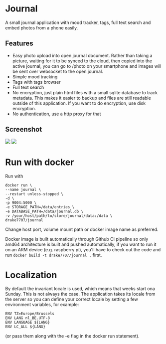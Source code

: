 # Journal
A small journal application with mood tracker, tags, full text search and embed photos from a phone easily.

## Features

- Easy photo upload into open journal document. Rather than taking a picture, waiting for it to be synced to the cloud, then copied into the active journal, you can go to /photo on your smartphone and images will be sent over websocket to the open journal.
- Simple mood tracking
- Tags with tags browser
- Full text search
- No encryption, just plain html files with a small sqlite database to track metadata. This makes it easier to backup and files are still readable outside of this application. If you want to do encryption, use disk encryption.
- No authentication, use a http proxy for that

## Screenshot
![](https://i.imgur.com/AXqdzWK.png)
![](https://i.imgur.com/orZx8My.png)


# Run with docker

Run with
```
docker run \
--name journal \
--restart unless-stopped \
-d \
-p 9004:5000 \
-e STORAGE_PATH=/data/entries \
-e DATABASE_PATH=/data/journal.db \
-v /your/host/path/to/store/journal/data:/data \
drake7707/journal
```
Change host port, volume mount path or docker image name as preferred.

Docker image is built automatically through Github CI pipeline so only amd64 architecture is built and pushed automatically, if you want to run it on an ARM device (e.g. raspberry pi), you'll have to check out the code and run `docker build -t drake7707/journal .` first.

# Localization

By default the invariant locale is used, which means that weeks start ona Sunday. This is not always the case. The application takes its locale from the server so you can define your correct locale by setting a few environment variables, for example:

```
ENV TZ=Europe/Brussels
ENV LANG nl_BE.UTF-8
ENV LANGUAGE ${LANG}
ENV LC_ALL ${LANG}
```
(or pass them along with the -e flag in the docker run statement).
